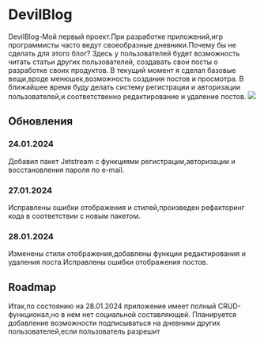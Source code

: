 <h1>DevilBlog</h1>
<p>DevilBlog-Мой первый проект.При разработке приложений,игр программисты часто ведут своеобразные дневники.Почему бы не сделать для этого
блог?
Здесь у пользователей будет возможность читать статьи других пользователей, создавать свои посты о разработке своих продуктов.
В текущий момент я сделал базовые вещи,вроде менюшек,возможность создания постов и просмотра.
    В ближайшее время буду делать систему регистрации и авторизации пользователей,и соответственно редактирование и удаление постов.
    <img src="https://github.com/Nixonnes/DevilBlog/assets/62841522/bfa317e0-4063-4c8c-9e11-3c44d036c67a">



</p>
<h2>Обновления</h2>
<h3>24.01.2024</h3>
Добавил пакет Jetstream с функциями регистрации,авторизации и восстановления пароля по e-mail.
<h3>27.01.2024</h3>
    Исправлены ошибки отображения и стилей,произведен рефакторинг кода в соответствии с новым пакетом.
<h3> 28.01.2024</h3>
    Изменены стили отображения,добавлены функции редактирования и удаления поста.Исправлены ошибки отображения постов.
<h2>Roadmap</h2>
Итак,по состоянию на 28.01.2024 приложение имеет полный CRUD-функционал,но в нем нет социальной составляющей.
Планируется добавление возможности подписываться на дневники других пользователей,если пользователь разрешит
